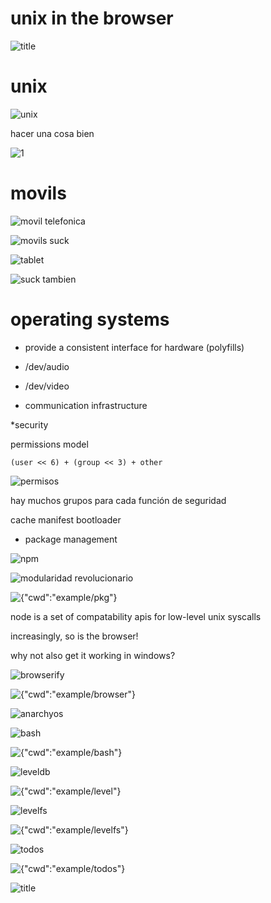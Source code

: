 # unix in the browser

![title](images/title.png)

# unix

![unix](images/unix.png)

hacer una cosa bien

![1](images/one.png)

# movils

![movil telefonica](images/movil.png)

![movils suck](images/no_movil.png)

![tablet](images/tablet.png)

![suck tambien](images/no_tablet.png)

# operating systems

* provide a consistent interface for hardware
(polyfills)

* /dev/audio
* /dev/video

* communication infrastructure

*security

permissions model

```
(user << 6) + (group << 3) + other
```

![permisos](images/permisos.png)

hay muchos grupos para cada función de seguridad

cache manifest bootloader

* package management

![npm](images/npm.png)

![modularidad revolucionario](images/modularidad.png)

![{"cwd":"example/pkg"}](images/terminal_red.png)

node is a set of compatability apis for low-level unix syscalls

increasingly, so is the browser!

why not also get it working in windows?

![browserify](images/browserify.png)

![{"cwd":"example/browser"}](images/terminal_blue.png)

![anarchyos](images/anarchyos.png)

![bash](images/bash.png)

![{"cwd":"example/bash"}](images/terminal_red.png)

![leveldb](images/leveldb.png)

![{"cwd":"example/level"}](images/terminal_blue.png)

![levelfs](images/levelfs.png)

![{"cwd":"example/levelfs"}](images/terminal_yellow.png)

![todos](images/todos.png)

![{"cwd":"example/todos"}](images/terminal_red.png)

![title](images/title.png)
